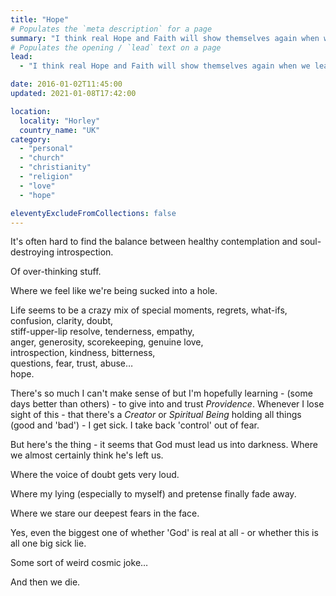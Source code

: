 ```yaml
---
title: "Hope"
# Populates the `meta description` for a page
summary: "I think real Hope and Faith will show themselves again when we least expect it. That's my hope although very very fragile."
# Populates the opening / `lead` text on a page
lead:
  - "I think real Hope and Faith will show themselves again when we least expect it. That's my hope although very very fragile."

date: 2016-01-02T11:45:00
updated: 2021-01-08T17:42:00

location:
  locality: "Horley"
  country_name: "UK"
category:
  - "personal"
  - "church"
  - "christianity"
  - "religion"
  - "love"
  - "hope"

eleventyExcludeFromCollections: false
---
```


It's often hard to find the balance between healthy contemplation and soul-destroying introspection.

Of over-thinking stuff.

Where we feel like we're being sucked into a hole.

Life seems to be a crazy mix of special moments, regrets, what-ifs,  
confusion, clarity, doubt,  
stiff-upper-lip resolve, tenderness, empathy,  
anger, generosity, scorekeeping, genuine love,   
introspection, kindness, bitterness,  
questions, fear, trust, abuse&hellip;  
hope.

There's so much I can't make sense of but I'm hopefully learning - (some days better than others) - to give into and trust *Providence*. Whenever I lose sight of this - that there's a *Creator* or *Spiritual Being* holding all things (good and 'bad') - I get sick. I take back 'control' out of fear.

But here's the thing - it seems that God must lead us into darkness. Where we almost certainly think he's left us.

Where the voice of doubt gets very loud.

Where my lying (especially to myself) and pretense finally fade away.

Where we stare our deepest fears in the face.

Yes, even the biggest one of whether 'God' is real at all - or whether this is all one big sick lie.

Some sort of weird cosmic joke&hellip;

And then we die.
